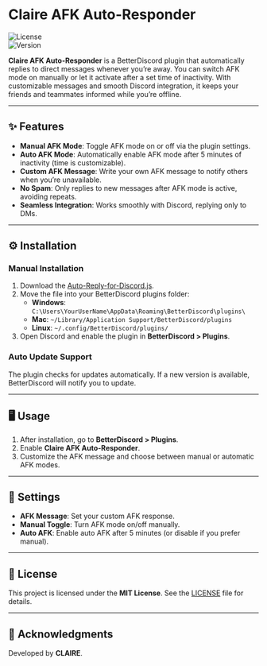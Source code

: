 # Claire AFK Auto-Responder

![License](https://img.shields.io/github/license/uclrr/AutoAFKReply)  
![Version](https://img.shields.io/github/v/release/uclrr/AutoAFKReply)  


**Claire AFK Auto-Responder** is a BetterDiscord plugin that automatically replies to direct messages whenever you’re away. You can switch AFK mode on manually or let it activate after a set time of inactivity. With customizable messages and smooth Discord integration, it keeps your friends and teammates informed while you’re offline.

---

## ✨ Features
- **Manual AFK Mode**: Toggle AFK mode on or off via the plugin settings.  
- **Auto AFK Mode**: Automatically enable AFK mode after 5 minutes of inactivity (time is customizable).  
- **Custom AFK Message**: Write your own AFK message to notify others when you’re unavailable.  
- **No Spam**: Only replies to new messages after AFK mode is active, avoiding repeats.  
- **Seamless Integration**: Works smoothly with Discord, replying only to DMs.  

---

## ⚙️ Installation

### Manual Installation
1. Download the [Auto-Reply-for-Discord.js](https://raw.githubusercontent.com/uclrr/AutoAFKReply/main/Auto-Reply-for-Discord.js).  
2. Move the file into your BetterDiscord plugins folder:  
   - **Windows**: `C:\Users\YourUserName\AppData\Roaming\BetterDiscord\plugins\`  
   - **Mac**: `~/Library/Application Support/BetterDiscord/plugins`  
   - **Linux**: `~/.config/BetterDiscord/plugins/`  
3. Open Discord and enable the plugin in **BetterDiscord > Plugins**.  

### Auto Update Support
The plugin checks for updates automatically. If a new version is available, BetterDiscord will notify you to update.  

---

## 🖥️ Usage
1. After installation, go to **BetterDiscord > Plugins**.  
2. Enable **Claire AFK Auto-Responder**.  
3. Customize the AFK message and choose between manual or automatic AFK modes.  

---

## 🔧 Settings
- **AFK Message**: Set your custom AFK response.  
- **Manual Toggle**: Turn AFK mode on/off manually.  
- **Auto AFK**: Enable auto AFK after 5 minutes (or disable if you prefer manual).  

---

## 📄 License
This project is licensed under the **MIT License**. See the [LICENSE](LICENSE) file for details.  

---

## 🙏 Acknowledgments
Developed by **CLAIRE**.  
